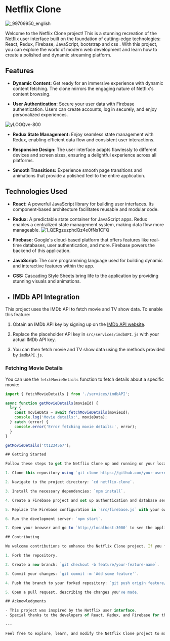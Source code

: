 # Netflix Clone

![_99709950_english](https://github.com/kushalShukla-web/netflixx/assets/85934954/8882f3ea-485d-42b1-b7e2-e3021b0753fb)


Welcome to the Netflix Clone project! This is a stunning recreation of the Netflix user interface built on the foundation of cutting-edge technologies: React, Redux, Firebase, JavaScript, bootstrap and css . With this project, you can explore the world of modern web development and learn how to create a polished and dynamic streaming platform.

## Features

- **Dynamic Content:** Get ready for an immersive experience with dynamic content fetching. The clone mirrors the engaging nature of Netflix's content browsing.

- **User Authentication:** Secure your user data with Firebase authentication. Users can create accounts, log in securely, and enjoy personalized experiences.

![yLOOQve-800](https://github.com/kushalShukla-web/netflixx/assets/85934954/d43d4d2d-ed66-4ba6-b318-d1545c002d1a)

- **Redux State Management:** Enjoy seamless state management with Redux, enabling efficient data flow and consistent user interactions.

- **Responsive Design:** The user interface adapts flawlessly to different devices and screen sizes, ensuring a delightful experience across all platforms.

- **Smooth Transitions:** Experience smooth page transitions and animations that provide a polished feel to the entire application.

## Technologies Used

- **React:** A powerful JavaScript library for building user interfaces. Its component-based architecture facilitates reusable and modular code.

- **Redux:** A predictable state container for JavaScript apps. Redux enables a centralized state management system, making data flow more manageable.
![1_QERgzuzphdQz4e0fNs1CFQ](https://github.com/kushalShukla-web/netflixx/assets/85934954/aa8d21f7-0968-4ecc-b09f-e19171cf0711)

- **Firebase:** Google's cloud-based platform that offers features like real-time databases, user authentication, and more. Firebase powers the backend of this application.

- **JavaScript:** The core programming language used for building dynamic and interactive features within the app.

- **CSS:** Cascading Style Sheets bring life to the application by providing stunning visuals and animations.

- ## IMDb API Integration

This project uses the IMDb API to fetch movie and TV show data. To enable this feature:

1. Obtain an IMDb API key by signing up on the [IMDb API website](https://imdb-api.com/).

2. Replace the placeholder API key in `src/services/imdbAPI.js` with your actual IMDb API key.

3. You can then fetch movie and TV show data using the methods provided by `imdbAPI.js`.

### Fetching Movie Details

You can use the `fetchMovieDetails` function to fetch details about a specific movie:

```javascript
import { fetchMovieDetails } from './services/imdbAPI';

async function getMovieDetails(movieId) {
  try {
    const movieData = await fetchMovieDetails(movieId);
    console.log('Movie details:', movieData);
  } catch (error) {
    console.error('Error fetching movie details:', error);
  }
}

getMovieDetails('tt1234567');

## Getting Started

Follow these steps to get the Netflix Clone up and running on your local machine:

1. Clone this repository using `git clone https://github.com/your-username/netflix-clone.git`.

2. Navigate to the project directory: `cd netflix-clone`.

3. Install the necessary dependencies: `npm install`.

4. Create a Firebase project and set up authentication and database services.

5. Replace the Firebase configuration in `src/firebase.js` with your own configuration details.

6. Run the development server: `npm start`.

7. Open your browser and go to `http://localhost:3000` to see the application live.

## Contributing

We welcome contributions to enhance the Netflix Clone project. If you find any bugs, want to add new features, or improve existing ones, feel free to submit a pull request.

1. Fork the repository.

2. Create a new branch: `git checkout -b feature/your-feature-name`.

3. Commit your changes: `git commit -m 'Add some feature'`.

4. Push the branch to your forked repository: `git push origin feature/your-feature-name`.

5. Open a pull request, describing the changes you've made.

## Acknowledgments

- This project was inspired by the Netflix user interface.
- Special thanks to the developers of React, Redux, and Firebase for their amazing tools.

---

Feel free to explore, learn, and modify the Netflix Clone project to make it your own! Happy coding! 🚀🎉
